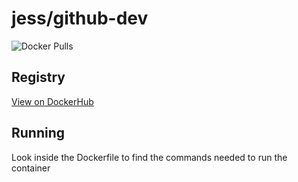 # jess/github-dev

![Docker Pulls](https://img.shields.io/docker/pulls/jess/github-dev)



## Registry

[View on DockerHub](https://hub.docker.com/r/jess/github-dev)

## Running

Look inside the Dockerfile to find the commands needed to run the container
